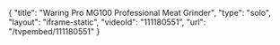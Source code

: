{
    "title": "Waring Pro MG100 Professional Meat Grinder",
    "type": "solo",
    "layout": "iframe-static",
    "videoId": "111180551",
    "url": "\/tvpembed\/111180551"
}